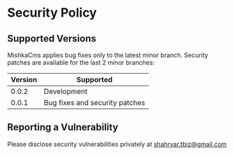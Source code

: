 # Security Policy

## Supported Versions

MishkaCms applies bug fixes only to the latest minor branch. Security patches are available for the last 2 minor branches:

| Version | Supported          |
| ------- | ------------------ |
| 0.0.2   | Development |
| 0.0.1   | Bug fixes and security patches|

## Reporting a Vulnerability

Please disclose security vulnerabilities privately at shahryar.tbiz@gmail.com
